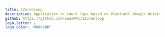 ```yaml
---
title: 12urenloop
description: Application to count laps based on bluetooth dongle detection. <a href="http://12urenloop.be">http://12urenloop.be</a>
github: https://github.com/ZeusWPI/12urenloop
logo_letter: L
logo_color: "#6094DB"
---
```

